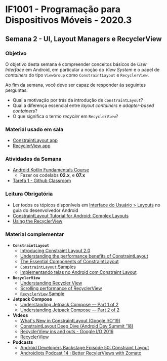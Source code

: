 # IF1001 - Programação para Dispositivos Móveis - 2020.3

## Semana 2 - UI, Layout Managers e RecyclerView

### Objetivo

O objetivo desta semana é compreender conceitos básicos de _User Interface_ em Android, em particular a noção do _View System_ e o papel de _containers_ do tipo `ViewGroup` como `ConstraintLayout` e `RecyclerView`.

Ao fim da semana, você deve ser capaz de responder às seguintes perguntas: 

- Qual a motivação por trás da introdução de `ConstraintLayout`?
- Qual a diferença essencial entre _layout containers_ e _adapter-based containers_?
- O que significa o termo _recycler_ em `RecyclerView`?

### Material usado em sala

- [ConstraintLayout app](#)
- [RecyclerView app](#)

### Atividades da Semana

- [Android Kotlin Fundamentals Course](https://codelabs.developers.google.com/android-kotlin-fundamentals/)
  - Fazer os codelabs **02.x**, e **07.x**
- [Tarefa 1 - Github Classroom](https://classroom.github.com/a/UKAhXOWO)

### Leitura Obrigatória
- Ler todos os tópicos  disponíveis em [Interface do Usuário > Layouts](https://developer.android.com/guide/topics/ui/declaring-layout) no guia do desenvolvedor Android
- [ConstraintLayout Tutorial for Android: Complex Layouts](https://www.raywenderlich.com/9475-constraintlayout-tutorial-for-android-complex-layouts)
- [Using the RecyclerView](https://guides.codepath.com/android/using-the-recyclerview)

### Material complementar

- **`ConstraintLayout`** 
  - [Introducing Constraint Layout 2.0](https://medium.com/androiddevelopers/introducing-constraint-layout-2-0-9daa3e99995b)
  - [Understanding the performance benefits of ConstraintLayout](https://android-developers.googleblog.com/2017/08/understanding-performance-benefits-of.html)
  - [The Essential Components of ConstraintLayout](https://medium.com/better-programming/essential-components-of-constraintlayout-7f4026a1eb87)
  - [`ConstraintLayout` Samples](https://github.com/android/views-widgets-samples/tree/master/ConstraintLayoutExamples)
  - [Implementando telas no Android com Constraint Layout](https://medium.com/collabcode/implementando-telas-no-android-com-constraint-layout-13a90e44622f) 
- **`RecyclerView`** 
  - [Understanding Recycler View](https://medium.com/swlh/understanding-recycler-view-831c9c338959)
  - [Scrolling performance of RecyclerView](https://medium.com/@kamilbekar/recyclerview-scrolling-performance-ff05a3a79262)
  - [`RecyclerView` Sample](https://github.com/android/views-widgets-samples/tree/master/RecyclerViewKotlin)
- **Jetpack Compose**
  - [Understanding Jetpack Compose — Part 1 of 2](https://medium.com/androiddevelopers/understanding-jetpack-compose-part-1-of-2-ca316fe39050)
  - [Understanding Jetpack Compose — Part 2 of 2](https://medium.com/androiddevelopers/under-the-hood-of-jetpack-compose-part-2-of-2-37b2c20c6cdd)
- **Vídeos**
  - [What's New in ConstraintLayout (Google I/O'19)](https://www.youtube.com/watch?v=29gLA90m6Gk)
  - [ConstraintLayout Deep Dive (Android Dev Summit '18)](https://www.youtube.com/watch?v=P9Zstbk0lPw)
  - [RecyclerView ins and outs - Google I/O 2016](https://www.youtube.com/watch?v=LqBlYJTfLP4)
  - [RecyclerView](https://www.youtube.com/watch?v=Vyqz_-sJGFk)
- **Podcasts**
  - [Android Developers Backstage Episode 50: Constraint Layout](https://podbay.fm/p/android-developers-backstage/e/1464897401)
  - [Androidiots Podcast 14 : Better RecylerViews with Zomato](https://podbay.fm/p/android-developers-backstage/e/1464897401)
  
